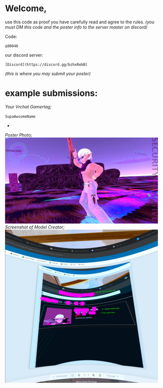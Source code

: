 

# Welcome,


use this code as proof you have carefully read and agree to the rules. _(you must DM this code and the poster info to the server master on discord)_




Code: 
```
∆00040
```



our discord server:
```
[Discord](https://discord.gg/bzhxRebB)
```
_(this is where you may submit your poster)_





# example submissions:

_Your Vrchat Gamertag;_


`SupaAwsomeName`

- 

_Poster Photo;_
![image](https://raw.githubusercontent.com/VIRTUAL-K4MI-CLUB/Master/gh-pages/274068227_704191123909429_5075561750844527944_n.jpg)
_Screenshot of Model Creator;_
![image](https://raw.githubusercontent.com/VIRTUAL-K4MI-CLUB/Master/gh-pages/com.oculus.shellenv-20220701-200145.jpg)
